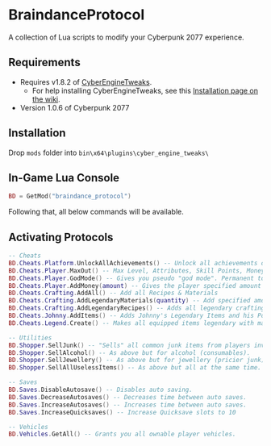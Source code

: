 # BraindanceProtocol

A collection of Lua scripts to modify your Cyberpunk 2077 experience.

## Requirements

- Requires v1.8.2 of [CyberEngineTweaks](https://github.com/yamashi/CyberEngineTweaks/tree/v1.8.2).
  - For help installing CyberEngineTweaks, see this [Installation page on the wiki](https://wiki.cybermods.net/cyber-engine-tweaks/getting-started/installing).
- Version 1.0.6 of Cyberpunk 2077

## Installation

Drop `mods` folder into `bin\x64\plugins\cyber_engine_tweaks\`

## In-Game Lua Console

```lua
BD = GetMod("braindance_protocol")
```

Following that, all below commands will be available.

## Activating Protocols

```lua
-- Cheats
BD.Cheats.Platform.UnlockAllAchievements() -- Unlock all achievements on your platform (Steam / GoG)
BD.Cheats.Player.MaxOut() -- Max Level, Attributes, Skill Points, Money,
BD.Cheats.Player.GodMode() -- Gives you pseudo "god mode". Permanent to your SaveFile
BD.Cheats.Player.AddMoney(amount) -- Gives the player specified amount of money. If no amount is specified, gives you 999999 money.
BD.Cheats.Crafting.AddAll() -- Add all Recipes & Materials
BD.Cheats.Crafting.AddLegendaryMaterials(quantity) -- Add specified amount of legendary crafting materials
BD.Cheats.Crafting.AddLegendaryRecipes() -- Adds all legendary crafting recipes.
BD.Cheats.Johnny.AddItems() -- Adds Johnny's Legendary Items and his Porsche.
BD.Cheats.Legend.Create() -- Makes all equipped items legendary with max stats.

-- Utilities
BD.Shopper.SellJunk() -- "Sells" all common junk items from players inventory by removing them and adding appropriate amount of Eddies back.
BD.Shopper.SellAlcohol() -- As above but for alcohol (consumables).
BD.Shopper.SellJewellery() -- As above but for jewellery (pricier junk).
BD.Shopper.SellAllUselessItems() -- As above but all at the same time.

-- Saves
BD.Saves.DisableAutosave() -- Disables auto saving.
BD.Saves.DecreaseAutosaves() -- Decreases time between auto saves.
BD.Saves.IncreaseAutosaves() -- Increases time between auto saves.
BD.Saves.IncreaseQuicksaves() -- Increase Quicksave slots to 10

-- Vehicles
BD.Vehicles.GetAll() -- Grants you all ownable player vehicles.
```
